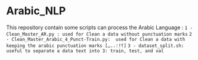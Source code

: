 # Arabic_NLP
This repository contain some scripts can process  the Arabic Language : 
 `1 - Clean_Master_AR.py : used for Clean a data without punctuation marks`
 `2 - Clean_Master_Arabic_4_Punct-Train.py:  used for Clean a data with keeping the arabic punctuation marks [؟!؛،.ـ]`
 `3 - dataset_split.sh: useful to separate a data text into 3: train, test, and val`
